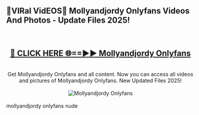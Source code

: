 <h2>🔴VIRal VidEOS🔴 Mollyandjordy Onlyfans Videos And Photos - Update Files 2025!</h2>
<br>
<div align="center">
<h2><a href="https://virallinks.top/odZfE0" rel="nofollow">🔴 CLICK HERE 🌐==►► Mollyandjordy Onlyfans</a></h2>
<br>
Get Mollyandjordy Onlyfans and all content. Now you can access all videos and pictures of Mollyandjordy Onlyfans. New Updated Files 2025!
<br>
<br>
<a href="https://virallinks.top/odZfE0" rel="nofollow" data-target="animated-image.originalLink"><img src="https://i.imgur.com/dJHk4Zq.gif)" alt="Mollyandjordy Onlyfans" style="max-width: 100%; display: inline-block;" data-target="animated-image.originalImage"></a>
</div>
<br>
mollyandjordy onlyfans nude